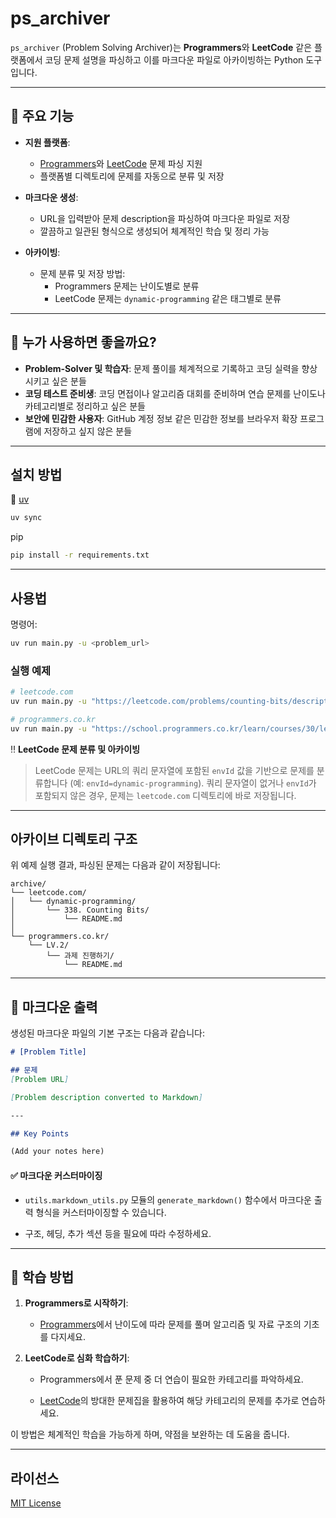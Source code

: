 # ps_archiver

`ps_archiver` (Problem Solving Archiver)는 **Programmers**와 **LeetCode** 같은 플랫폼에서 코딩 문제 설명을 파싱하고 이를 마크다운 파일로 아카이빙하는 Python 도구입니다.

---

## 📌 주요 기능

- **지원 플랫폼**:
  - [Programmers](https://programmers.co.kr)와 [LeetCode](https://leetcode.com) 문제 파싱 지원
  - 플랫폼별 디렉토리에 문제를 자동으로 분류 및 저장

- **마크다운 생성**:
  - URL을 입력받아 문제 description을 파싱하여 마크다운 파일로 저장
  - 깔끔하고 일관된 형식으로 생성되어 체계적인 학습 및 정리 가능

- **아카이빙**:
  - 문제 분류 및 저장 방법:
    - Programmers 문제는 난이도별로 분류
    - LeetCode 문제는 `dynamic-programming` 같은 태그별로 분류

---

## 🤔 누가 사용하면 좋을까요?

- **Problem-Solver 및 학습자**: 문제 풀이를 체계적으로 기록하고 코딩 실력을 향상시키고 싶은 분들
- **코딩 테스트 준비생**: 코딩 면접이나 알고리즘 대회를 준비하며 연습 문제를 난이도나 카테고리별로 정리하고 싶은 분들
- **보안에 민감한 사용자**: GitHub 계정 정보 같은 민감한 정보를 브라우저 확장 프로그램에 저장하고 싶지 않은 분들

---

## 설치 방법

🎯 [uv](https://docs.astral.sh/uv/getting-started/installation/)

```bash
uv sync
```

pip

```bash
pip install -r requirements.txt
```

---

## 사용법

명령어:

```bash
uv run main.py -u <problem_url>
```

### 실행 예제

```bash
# leetcode.com
uv run main.py -u "https://leetcode.com/problems/counting-bits/description/?envType=problem-list-v2&envId=dynamic-programming"

# programmers.co.kr
uv run main.py -u "https://school.programmers.co.kr/learn/courses/30/lessons/176962"
```

‼️ **LeetCode 문제 분류 및 아카이빙**

> LeetCode 문제는 URL의 쿼리 문자열에 포함된 `envId` 값을 기반으로 문제를 분류합니다 (예: `envId=dynamic-programming`). 쿼리 문자열이 없거나 `envId`가 포함되지 않은 경우, 문제는 `leetcode.com` 디렉토리에 바로 저장됩니다.

---

## 아카이브 디렉토리 구조

위 예제 실행 결과, 파싱된 문제는 다음과 같이 저장됩니다:

```
archive/
└── leetcode.com/
│   └── dynamic-programming/
│       └── 338. Counting Bits/
│           └── README.md
│
└── programmers.co.kr/
    └── LV.2/
        └── 과제 진행하기/
            └── README.md            
````         

---

## 📝 마크다운 출력

생성된 마크다운 파일의 기본 구조는 다음과 같습니다:

```markdown
# [Problem Title]

## 문제
[Problem URL]

[Problem description converted to Markdown]

---

## Key Points

(Add your notes here)
```

#### ✅ **마크다운 커스터마이징**

- `utils.markdown_utils.py` 모듈의 `generate_markdown()` 함수에서 마크다운 출력 형식을 커스터마이징할 수 있습니다.  
  
- 구조, 헤딩, 추가 섹션 등을 필요에 따라 수정하세요.

---

## 🎯 학습 방법

1. **Programmers로 시작하기**:
    
    - [Programmers](https://programmers.co.kr/)에서 난이도에 따라 문제를 풀며 알고리즘 및 자료 구조의 기초를 다지세요.
        
2. **LeetCode로 심화 학습하기**:
    
    - Programmers에서 푼 문제 중 더 연습이 필요한 카테고리를 파악하세요.
        
    - [LeetCode](https://leetcode.com/)의 방대한 문제집을 활용하여 해당 카테고리의 문제를 추가로 연습하세요.
        

이 방법은 체계적인 학습을 가능하게 하며, 약점을 보완하는 데 도움을 줍니다.

---

## 라이선스

[MIT License](./LICENSE)
